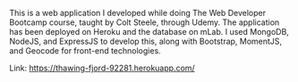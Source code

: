 This is a web application I developed while doing The Web Developer Bootcamp course, taught by Colt Steele, through Udemy. The application has been deployed on Heroku and the database on mLab. I used MongoDB, NodeJS, and ExpressJS to develop this, along with Bootstrap, MomentJS, and Geocode for front-end technologies.

Link: https://thawing-fjord-92281.herokuapp.com/
